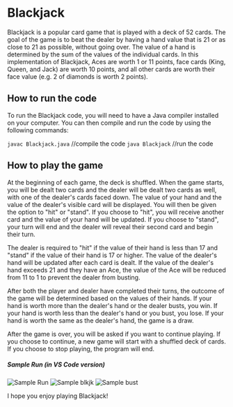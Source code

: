 # Blackjack
Blackjack is a popular card game that is played with a deck of 52 cards. The goal of the game is to beat the dealer by having a hand value that is 21 or as close to 21 as possible, without going over. The value of a hand is determined by the sum of the values of the individual cards. In this implementation of Blackjack, Aces are worth 1 or 11 points, face cards (King, Queen, and Jack) are worth 10 points, and all other cards are worth their face value (e.g. 2 of diamonds is worth 2 points).

## How to run the code

To run the Blackjack code, you will need to have a Java compiler installed on your computer. You can then compile and run the code by using the following commands:

`javac Blackjack.java`  //compile the code
`java Blackjack`  //run the code

## How to play the game

At the beginning of each game, the deck is shuffled. When the game starts, you will be dealt two cards and the dealer will be dealt two cards as well, with one of the dealer's cards faced down. The value of your hand and the value of the dealer's visible card will be displayed. You will then be given the option to "hit" or "stand". If you choose to "hit", you will receive another card and the value of your hand will be updated. If you choose to "stand", your turn will end and the dealer will reveal their second card and begin their turn.

The dealer is required to "hit" if the value of their hand is less than 17 and "stand" if the value of their hand is 17 or higher. The value of the dealer's hand will be updated after each card is dealt. If the value of the dealer's hand exceeds 21 and they have an Ace, the value of the Ace will be reduced from 11 to 1 to prevent the dealer from busting.

After both the player and dealer have completed their turns, the outcome of the game will be determined based on the values of their hands. If your hand is worth more than the dealer's hand or the dealer busts, you win. If your hand is worth less than the dealer's hand or you bust, you lose. If your hand is worth the same as the dealer's hand, the game is a draw.

After the game is over, you will be asked if you want to continue playing. If you choose to continue, a new game will start with a shuffled deck of cards. If you choose to stop playing, the program will end.

##### Sample Run (in VS Code version)
![Sample Run](https://media.discordapp.net/attachments/954699219485212712/1056127879806718002/image.png)
![Sample blkjk](https://media.discordapp.net/attachments/954699219485212712/1056123724379721818/image.png)
![Sample bust](https://media.discordapp.net/attachments/954699219485212712/1056124784125153350/image.png)

I hope you enjoy playing Blackjack!



